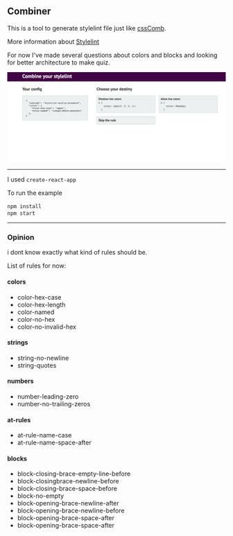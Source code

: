 ## Combiner

This is a tool to generate stylelint file just like
[cssComb](http://csscomb.com/config).

More information about [Stylelint](https://stylelint.io)

For now I've made several questions about colors and blocks and looking
for better architecture to make quiz.

![Looks like this](public/screen4.png)

---

I used ```create-react-app```

To run the example
```
npm install
npm start
```
---
### Opinion

i dont know exactly what kind of rules should be.

List of rules for now:

#### colors
- color-hex-case
- color-hex-length
- color-named
- color-no-hex
- color-no-invalid-hex

#### strings
- string-no-newline
- string-quotes

#### numbers
- number-leading-zero
- number-no-trailing-zeros

#### at-rules
- at-rule-name-case
- at-rule-name-space-after

#### blocks
- block-closing-brace-empty-line-before
- block-closingbrace-newline-before
- block-closing-brace-space-before
- block-no-empty
- block-opening-brace-newline-after
- block-opening-brace-newline-before
- block-opening-brace-space-after
- block-opening-brace-space-after
